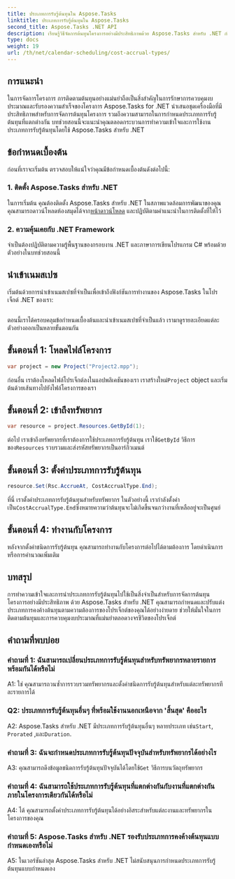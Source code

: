 ```yaml
---
title: ประเภทการรับรู้ต้นทุนใน Aspose.Tasks
linktitle: ประเภทการรับรู้ต้นทุนใน Aspose.Tasks
second_title: Aspose.Tasks .NET API
description: เรียนรู้วิธีจัดการต้นทุนโครงการอย่างมีประสิทธิภาพด้วย Aspose.Tasks สำหรับ .NET กำหนดประเภทการรับรู้ต้นทุนเพื่อการติดตามงบประมาณที่แม่นยำ
type: docs
weight: 19
url: /th/net/calendar-scheduling/cost-accrual-types/
---
```

## การแนะนำ

ในการจัดการโครงการ การติดตามต้นทุนอย่างแม่นยำถือเป็นสิ่งสำคัญในการรักษาการควบคุมงบประมาณและรับรองความสำเร็จของโครงการ Aspose.Tasks for .NET นำเสนอชุดเครื่องมือที่มีประสิทธิภาพสำหรับการจัดการต้นทุนโครงการ รวมถึงความสามารถในการกำหนดประเภทการรับรู้ต้นทุนที่แตกต่างกัน บทช่วยสอนนี้จะแนะนำคุณตลอดกระบวนการทำความเข้าใจและการใช้งานประเภทการรับรู้ต้นทุนโดยใช้ Aspose.Tasks สำหรับ .NET

## ข้อกำหนดเบื้องต้น

ก่อนที่เราจะเริ่มต้น ตรวจสอบให้แน่ใจว่าคุณมีข้อกำหนดเบื้องต้นดังต่อไปนี้:

### 1. ติดตั้ง Aspose.Tasks สำหรับ .NET

 ในการเริ่มต้น คุณต้องติดตั้ง Aspose.Tasks สำหรับ .NET ในสภาพแวดล้อมการพัฒนาของคุณ คุณสามารถดาวน์โหลดห้องสมุดได้จาก[หน้าดาวน์โหลด](https://releases.aspose.com/tasks/net/) และปฏิบัติตามคำแนะนำในการติดตั้งที่ให้ไว้

### 2. ความคุ้นเคยกับ .NET Framework

จำเป็นต้องปฏิบัติตามความรู้พื้นฐานของกรอบงาน .NET และภาษาการเขียนโปรแกรม C# พร้อมด้วยตัวอย่างในบทช่วยสอนนี้

## นำเข้าเนมสเปซ

เริ่มต้นด้วยการนำเข้าเนมสเปซที่จำเป็นเพื่อเข้าถึงฟังก์ชันการทำงานของ Aspose.Tasks ในโปรเจ็กต์ .NET ของเรา:

```csharp

```

ตอนนี้เราได้ครอบคลุมข้อกำหนดเบื้องต้นและนำเข้าเนมสเปซที่จำเป็นแล้ว เรามาดูรายละเอียดแต่ละตัวอย่างออกเป็นหลายขั้นตอนกัน

## ขั้นตอนที่ 1: โหลดไฟล์โครงการ

```csharp
var project = new Project("Project2.mpp");
```

 ก่อนอื่น เราต้องโหลดไฟล์โปรเจ็กต์ลงในแอปพลิเคชันของเรา เราสร้างใหม่`Project` object และเริ่มต้นด้วยเส้นทางไปยังไฟล์โครงการของเรา

## ขั้นตอนที่ 2: เข้าถึงทรัพยากร

```csharp
var resource = project.Resources.GetById(1);
```

 ต่อไป เราเข้าถึงทรัพยากรที่เราต้องการใช้ประเภทการรับรู้ต้นทุน เราใช้`GetById` วิธีการของ`Resources` รวบรวมและส่งรหัสทรัพยากรเป็นอาร์กิวเมนต์

## ขั้นตอนที่ 3: ตั้งค่าประเภทการรับรู้ต้นทุน

```csharp
resource.Set(Rsc.AccrueAt, CostAccrualType.End);
```

 ที่นี่ เราตั้งค่าประเภทการรับรู้ต้นทุนสำหรับทรัพยากร ในตัวอย่างนี้ เรากำลังตั้งค่าเป็น`CostAccrualType.End`ซึ่งหมายความว่าต้นทุนจะไม่เกิดขึ้นจนกว่างานที่เหลืออยู่จะเป็นศูนย์

## ขั้นตอนที่ 4: ทำงานกับโครงการ

หลังจากตั้งค่าชนิดการรับรู้ต้นทุน คุณสามารถทำงานกับโครงการต่อไปได้ตามต้องการ โดยดำเนินการหรือการคำนวณเพิ่มเติม

## บทสรุป

การทำความเข้าใจและการนำประเภทการรับรู้ต้นทุนไปใช้เป็นสิ่งจำเป็นสำหรับการจัดการต้นทุนโครงการอย่างมีประสิทธิภาพ ด้วย Aspose.Tasks สำหรับ .NET คุณสามารถกำหนดและปรับแต่งประเภทการคงค้างต้นทุนตามความต้องการของโปรเจ็กต์ของคุณได้อย่างง่ายดาย ช่วยให้มั่นใจในการติดตามต้นทุนและการควบคุมงบประมาณที่แม่นยำตลอดวงจรชีวิตของโปรเจ็กต์

## คำถามที่พบบ่อย

### คำถามที่ 1: ฉันสามารถเปลี่ยนประเภทการรับรู้ต้นทุนสำหรับทรัพยากรหลายรายการพร้อมกันได้หรือไม่

A1: ใช่ คุณสามารถวนซ้ำการรวบรวมทรัพยากรและตั้งค่าชนิดการรับรู้ต้นทุนสำหรับแต่ละทรัพยากรทีละรายการได้

### Q2: ประเภทการรับรู้ต้นทุนอื่นๆ ที่พร้อมใช้งานนอกเหนือจาก 'สิ้นสุด' คืออะไร

 A2: Aspose.Tasks สำหรับ .NET มีประเภทการรับรู้ต้นทุนอื่นๆ หลายประเภท เช่น`Start`, `Prorated` ,และ`Duration`.

### คำถามที่ 3: ฉันจะกำหนดประเภทการรับรู้ต้นทุนปัจจุบันสำหรับทรัพยากรได้อย่างไร

 A3: คุณสามารถดึงข้อมูลชนิดการรับรู้ต้นทุนปัจจุบันได้โดยใช้`Get` วิธีการบนวัตถุทรัพยากร

### คำถามที่ 4: ฉันสามารถใช้ประเภทการรับรู้ต้นทุนที่แตกต่างกันกับงานที่แตกต่างกันภายในโครงการเดียวกันได้หรือไม่

A4: ได้ คุณสามารถตั้งค่าประเภทการรับรู้ต้นทุนได้อย่างอิสระสำหรับแต่ละงานและทรัพยากรในโครงการของคุณ

### คำถามที่ 5: Aspose.Tasks สำหรับ .NET รองรับประเภทการคงค้างต้นทุนแบบกำหนดเองหรือไม่

A5: ในเวอร์ชันล่าสุด Aspose.Tasks สำหรับ .NET ไม่สนับสนุนการกำหนดประเภทการรับรู้ต้นทุนแบบกำหนดเอง